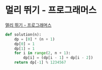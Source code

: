 # 멀리 뛰기 - 프로그래머스

[멀리 뛰기 - 프로그래머스](https://programmers.co.kr/learn/courses/30/lessons/12914)

```python
def solution(n):
    dp = [0] * (n + 1)
    dp[0] = 1
    dp[1] = 1
    for i in range(2, n + 1):
        dp[i] = (dp[i - 1] + dp[i - 2])
    return dp[-1] % 1234567
```
